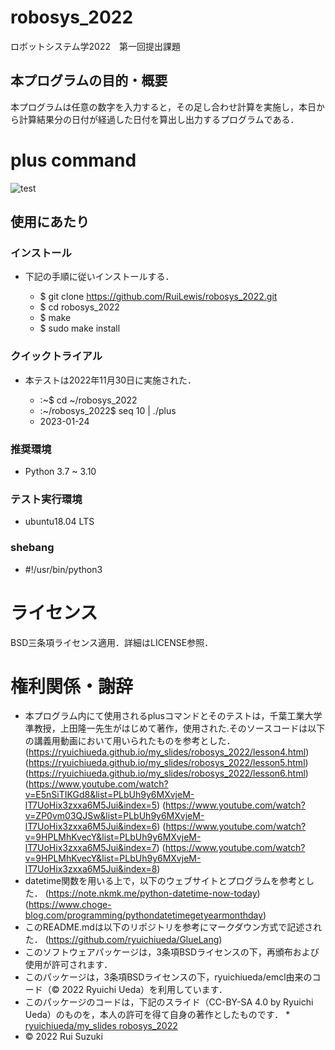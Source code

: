 # robosys_2022
ロボットシステム学2022　第一回提出課題

## 本プログラムの目的・概要
本プログラムは任意の数字を入力すると，その足し合わせ計算を実施し，本日から計算結果分の日付が経過した日付を算出し出力するプログラムである．

# plus command
![test](https://github.com/RuiLewis/robosys_2022/actions/workflows/test.yml/badge.svg)
## 使用にあたり

### インストール
* 下記の手順に従いインストールする．

	* $ git clone https://github.com/RuiLewis/robosys_2022.git
	* $ cd robosys_2022
	* $ make
	* $ sudo make install

### クイックトライアル
* 本テストは2022年11月30日に実施された．

	* :~$ cd ~/robosys_2022
	* :~/robosys_2022$ seq 10 | ./plus
	* 2023-01-24

### 推奨環境
* Python 3.7 ~ 3.10

### テスト実行環境
* ubuntu18.04 LTS

### shebang
* #!/usr/bin/python3

# ライセンス
BSD三条項ライセンス適用．詳細はLICENSE参照．

# 権利関係・謝辞
* 本プログラム内にて使用されるplusコマンドとそのテストは，千葉工業大学準教授，上田隆一先生がはじめて著作，使用された.そのソースコードは以下の講義用動画において用いられたものを参考とした．
(https://ryuichiueda.github.io/my_slides/robosys_2022/lesson4.html)
(https://ryuichiueda.github.io/my_slides/robosys_2022/lesson5.html)
(https://ryuichiueda.github.io/my_slides/robosys_2022/lesson6.html)
(https://www.youtube.com/watch?v=E5nSiTIKGd8&list=PLbUh9y6MXvjeM-lT7UoHix3zxxa6M5Jui&index=5)
(https://www.youtube.com/watch?v=ZP0vm03QJSw&list=PLbUh9y6MXvjeM-lT7UoHix3zxxa6M5Jui&index=6)
(https://www.youtube.com/watch?v=9HPLMhKvecY&list=PLbUh9y6MXvjeM-lT7UoHix3zxxa6M5Jui&index=7)
(https://www.youtube.com/watch?v=9HPLMhKvecY&list=PLbUh9y6MXvjeM-lT7UoHix3zxxa6M5Jui&index=8)
* datetime関数を用いる上で，以下のウェブサイトとプログラムを参考とした．
(https://note.nkmk.me/python-datetime-now-today)
(https://www.choge-blog.com/programming/pythondatetimegetyearmonthday)
* このREADME.mdは以下のリポジトリを参考にマークダウン方式で記述された． 
(https://github.com/ryuichiueda/GlueLang) 
* このソフトウェアパッケージは，3条項BSDライセンスの下，再頒布および使用が許可されます．
* このパッケージは，3条項BSDライセンスの下，ryuichiueda/emcl由来のコード（© 2022 Ryuichi Ueda）を利用しています．
* このパッケージのコードは，下記のスライド（CC-BY-SA 4.0 by Ryuichi Ueda）のものを，本人の許可を得て自身の著作としたものです．
      * [ryuichiueda/my_slides robosys_2022](https://github.com/ryuichiueda/my_slides/tree/master/robosys_2022)
* © 2022 Rui Suzuki




